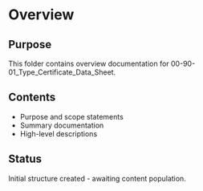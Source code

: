 # Overview

## Purpose
This folder contains overview documentation for 00-90-01_Type_Certificate_Data_Sheet.

## Contents
- Purpose and scope statements
- Summary documentation
- High-level descriptions

## Status
Initial structure created - awaiting content population.
